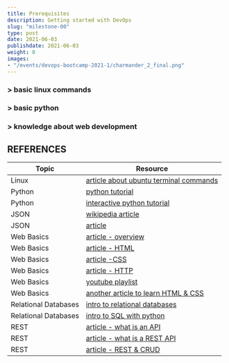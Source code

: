 ```yaml
---
title: Prerequisites
description: Getting started with DevOps
slug: "milestone-00"
type: post
date: 2021-06-03
publishdate: 2021-06-03
weight: 0
images:
- "/events/devops-bootcamp-2021-1/charmander_2_final.png"
---
```



### > basic linux commands
### > basic python
### > knowledge about web development


## REFERENCES
| Topic |  Resource  |
| ----- | ---------- |
|Linux|[article about ubuntu terminal commands](https://ubuntu.com/tutorials/command-line-for-beginners#1-overview)
|Python|[python tutorial](https://docs.python.org/3/tutorial/index.html)|
|Python|[interactive python tutorial](https://www.learnpython.org)|
|JSON|[wikipedia article](https://en.wikipedia.org/wiki/JSON)|
|JSON|[article](https://developers.squarespace.com/what-is-json)|
|Web Basics|[article - overview](https://developer.mozilla.org/en-US/docs/Learn/Getting_started_with_the_web/The_web_and_web_standards)|
|Web Basics|[article - HTML](https://developer.mozilla.org/en-US/docs/Learn/Getting_started_with_the_web/Dealing_with_files)|
|Web Basics|[article  -CSS](https://developer.mozilla.org/en-US/docs/Learn/Getting_started_with_the_web/CSS_basics)|
|Web Basics|[article - HTTP](https://developer.mozilla.org/en-US/docs/Web/HTTP/Overview)|
|Web Basics|[youtube playlist](https://www.youtube.com/playlist?list=PLo3w8EB99pqLEopnunz-dOOBJ8t-Wgt2g)|
|Web Basics|[another article to learn HTML & CSS](https://html.com/)|
|Relational Databases|[intro to relational databases](https://dev.to/wrightdotclick/a-primer-on-databases-for-beginners-written-by-a-total-beginner-4l91)|
|Relational Databases|[intro to SQL with python](https://www.dataquest.io/blog/sql-basics/)|
|REST|[article - what is an API](https://www.redhat.com/en/topics/api/what-are-application-programming-interfaces)|
|REST|[article - what is a REST API](https://www.redhat.com/en/topics/api/what-is-a-rest-api)|
|REST|[article - REST & CRUD](https://www.bmc.com/blogs/rest-vs-crud-whats-the-difference)|



